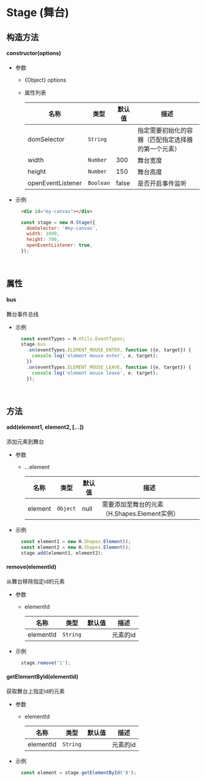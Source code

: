 # Stage (舞台)

## 构造方法

#### **constructor(options)**

- 参数
    - {Object} options
    - 属性列表
        
        | 名称         | 类型         | 默认值       | 描述        |
        |-------------|-------------|-------------|-------------|
        | domSelector | `String` | | 指定需要初始化的容器（匹配指定选择器的第一个元素） |
        | width | `Number` | 300 | 舞台宽度 |
        | height | `Number` | 150 | 舞台高度 |
        | openEventListener | `Boolean` | false | 是否开启事件监听 |

- 示例

    ```html
      <div id="my-canvas"></div>
    ```
    ```js
      const stage = new H.Stage({
        domSelector: '#my-canvas',
        width: 1800,
        height: 700,
        openEventListener: true,
      });
    ```

<br/>

## 属性

#### **bus** 
舞台事件总线

- 示例

    ```js
      const eventTypes = H.Utils.EventTypes;
      stage.bus
        .on(eventTypes.ELEMENT_MOUSE_ENTER, function ({e, target}) {
          console.log('element mouse enter', e, target);
        })
        .on(eventTypes.ELEMENT_MOUSE_LEAVE, function ({e, target}) {
          console.log('element mouse leave', e, target);
        });
    ```

<br/>

## 方法

#### **add(element1, element2, [...])**
添加元素到舞台

- 参数
  - ...element

    | 名称         | 类型         | 默认值       | 描述        |
    |-------------|-------------|-------------|-------------|
    | element | `Object` | null | 需要添加至舞台的元素（H.Shapes.Element实例） |
    
- 示例

    ```js
      const element1 = new H.Shapes.Element();
      const element2 = new H.Shapes.Element();
      stage.add(element1, element2);
    ```    

#### **remove(elementId)**
从舞台移除指定id的元素

- 参数
  - elementId

    | 名称         | 类型         | 默认值       | 描述        |
    |-------------|-------------|-------------|-------------|
    | elementId | `String` |  | 元素的id |
    
- 示例

    ```js
      stage.remove('1');
    ```

#### **getElementById(elementId)**
获取舞台上指定id的元素

- 参数
  - elementId

    | 名称         | 类型         | 默认值       | 描述        |
    |-------------|-------------|-------------|-------------|
    | elementId | `String` |  | 元素的id |

- 示例

    ```js
      const element = stage.getElementById('8');
    ```

